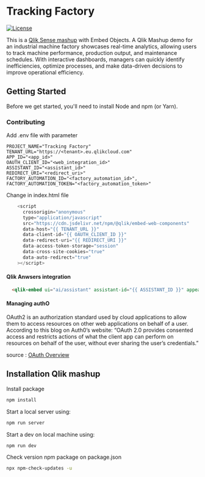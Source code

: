# Tracking Factory

[![License](https://img.shields.io/badge/license-ISC-blue.svg)](https://opensource.org/licenses/ISC)

This is a [Qlik Sense mashup](https://qlik.dev/embed/foundational-knowledge/web-app-mashup-intro/) with Embed Objects. A Qlik Mashup demo for an industrial machine factory showcases real-time analytics, allowing users to track machine performance, production output, and maintenance schedules. With interactive dashboards, managers can quickly identify inefficiencies, optimize processes, and make data-driven decisions to improve operational efficiency.

## Getting Started

Before we get started, you'll need to install Node and npm (or Yarn).

### Contributing

Add .env file with parameter

```.env
PROJECT_NAME="Tracking Factory"
TENANT_URL="https://<tenant>.eu.qlikcloud.com"
APP_ID="<app_id>"
OAUTH_CLIENT_ID="<web_integration_id>"
ASSISTANT_ID="<assistant_id>"
REDIRECT_URI="<redirect_uri>"
FACTORY_AUTOMATION_ID="<factory_automation_id>",
FACTORY_AUTOMATION_TOKEN="<factory_automation_token>"
```

Change in index.html file

```js
    <script
      crossorigin="anonymous"
      type="application/javascript"
      src="https://cdn.jsdelivr.net/npm/@qlik/embed-web-components"
      data-host="{{ TENANT_URL }}"
      data-client-id="{{ OAUTH_CLIENT_ID }}"
      data-redirect-uri="{{ REDIRECT_URI }}"
      data-access-token-storage="session"
      data-cross-site-cookies="true"
      data-auto-redirect="true"
    ></script>
```

#### Qlik Anwsers integration

```html
  <qlik-embed ui="ai/assistant" assistant-id="{{ ASSISTANT_ID }}" appearance="qlik-light"></qlik-embed>
```

#### Managing authO

OAuth2 is an authorization standard used by cloud applications to allow them to access resources on other web applications on behalf of a user. According to this blog on Auth0’s website: “OAuth 2.0 provides consented access and restricts actions of what the client app can perform on resources on behalf of the user, without ever sharing the user’s credentials.”

source : [OAuth Overview](https://qlik.dev/authenticate/oauth/)

## Installation Qlik mashup

Install package

```bash
npm install
```

Start a local server using:

```bash
npm run server
```

Start a dev on local machine using:

```bash
npm run dev
```

Check version npm package on package.json

```bash
npx npm-check-updates -u
```
